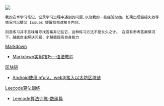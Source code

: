 ![](https://ws1.sinaimg.cn/large/006tNbRwly1fpzj71xedoj30dr03gmx2.jpg)

```
我的安卓学习笔记，记录学习过程中遇到的问题,以及我的一些经验总结。如果出现链接失效等情况可以提交 Issues 提醒我修改相关内容。

刻意练习并不意味着寻找答案并记住它，这种练习方法不是长久之计。 在没有参考答案情况下，越能自主解决问题，才越能提高自身能力
```



[Markdown](https://github.com/wulijie/AndroidNotes/tree/master/Markdown)

* [Markdown实用技巧—语法教程](https://github.com/wulijie/AndroidNotes/blob/master/Markdown/Markdown实用技巧.md)

[区块链](https://github.com/wulijie/AndroidNotes/tree/master/BlockChain)

* [Android使用Infura、web3j接入以太坊区块链](https://github.com/wulijie/AndroidNotes/blob/master/BlockChain/使用Infura、Web3j接入以太坊区块链.md)


[Leecode算法训练](https://github.com/wulijie/AndroidNotes/tree/master/Leecode)

* [Leecode算法训练-数组篇](https://github.com/wulijie/AndroidNotes/blob/master/Leecode/leecode.md)

